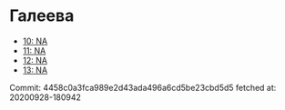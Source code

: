 # Галеева
- [10: NA](10.md)
- [11: NA](11.md)
- [12: NA](12.md)
- [13: NA](13.md)

Commit: 4458c0a3fca989e2d43ada496a6cd5be23cbd5d5
 fetched at: 20200928-180942
